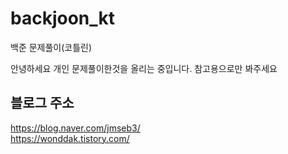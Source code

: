 # backjoon_kt
백준 문제풀이(코틀린)

안녕하세요 개인 문제풀이한것을 올리는 중입니다. 참고용으로만 봐주세요

블로그 주소  
---
https://blog.naver.com/jmseb3/  
https://wonddak.tistory.com/

